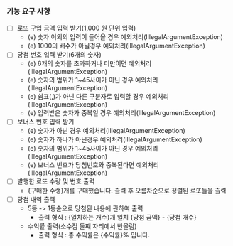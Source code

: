 ### 기능 요구 사항

- [ ] 로또 구입 금액 입력 받기(1,000 원 단위 입력)
  - (e) 숫자 이외의 입력이 들어올 경우 예외처리(IllegalArgumentException)
  - (e) 1000의 배수가 아닐경우 예외처리(IllegalArgumentException)
- [ ] 당첨 번호 입력 받기(6개의 숫자)
  - (e) 6개의 숫자를 초과하거나 미만이면 예외처리(IllegalArgumentException)
  - (e) 숫자의 범위가 1~45사이가 아닌 경우 예외처리(IllegalArgumentException)
  - (e) 쉼표(,)가 아닌 다른 구분자로 입력할 경우 예외처리(IllegalArgumentException)
  - (e) 입력받은 숫자가 중복일 경우 예외처리(IllegalArgumentException)
- [ ] 보너스 번호 입력 받기
  - (e) 숫자가 아닌 경우 예외처리(IllegalArgumentException)
  - (e) 숫자가 하나가 아닌경우 예외처리(IllegalArgumentException)
  - (e) 숫자의 범위가 1~45사이가 아닌 경우 예외처리(IllegalArgumentException)
  - (e) 보너스 번호가 당첨번호와 중복된다면 예외처리(IllegalArgumentException)
- [ ] 발행한 로또 수량 및 번호 출력
  - {구매한 수랭}개를 구매했습니다. 출력 후 오름차순으로 정렬된 로또들을 출력
- [ ] 당첨 내역 출력
  - 5등 -> 1등순으로 당첨된 내용에 관하여 출력
    - 출력 형식 : {일치하는 개수}개 일치 {당첨 금액} - {당첨 개수}
  - 수익률 출력(소수점 둘쨰 자리에서 반올림)
    - 출력 형식 : 총 수익률은 {수익률}% 입니다.